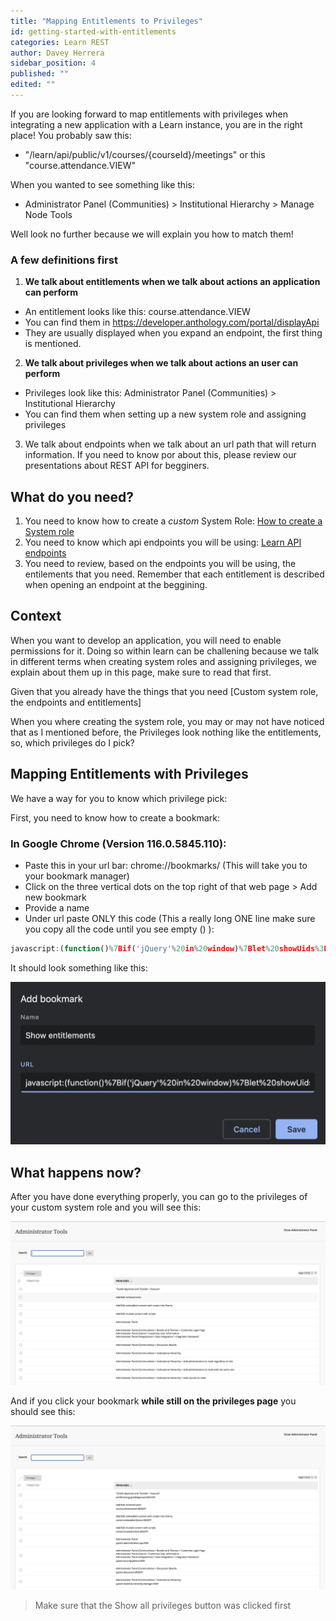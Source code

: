 ```yaml
---
title: "Mapping Entitlements to Privileges"
id: getting-started-with-entitlements
categories: Learn REST
author: Davey Herrera
sidebar_position: 4
published: ""
edited: ""
---
```

<VersioningTracker frontMatter={frontMatter}/>

If you are looking forward to map entitlements with privileges when integrating a new application with a Learn instance, you are in the right place! You probably saw this:

- "/learn/api/public/v1/courses/{courseId}/meetings" or this "course.attendance.VIEW"

When you wanted to see something like this:

- Administrator Panel (Communities) > Institutional Hierarchy > Manage Node Tools

Well look no further because we will explain you how to match them!

### A few definitions first

1. **We talk about entitlements when we talk about actions an application can perform**

- An entitlement looks like this: course.attendance.VIEW
- You can find them in https://developer.anthology.com/portal/displayApi
- They are usually displayed when you expand an endpoint, the first thing is mentioned.

2. **We talk about privileges when we talk about actions an user can perform**

- Privileges look like this: Administrator Panel (Communities) > Institutional Hierarchy
- You can find them when setting up a new system role and assigning privileges

3. We talk about endpoints when we talk about an url path that will return information. If you need to know por about this, please review our presentations about REST API for begginers.

## What do you need?

1. You need to know how to create a _custom_ System Role: [How to create a System role](https://help.blackboard.com/Learn/Administrator/SaaS/User_Management/Roles_and_Privileges/System_Roles)
2. You need to know which api endpoints you will be using: [Learn API endpoints](https://developer.anthology.com/portal/displayApi)
3. You need to review, based on the endpoints you will be using, the entilements that you need. Remember that each entitlement is described when opening an endpoint at the beggining.

## Context

When you want to develop an application, you will need to enable permissions for it. Doing so within learn can be challening because we talk in different terms when creating system roles and assigning privileges, we explain about them up in this page, make sure to read that first.

Given that you already have the things that you need [Custom system role, the endpoints and entitlements]

When you where creating the system role, you may or may not have noticed that as I mentioned before, the Privileges look nothing like the entitlements, so, which privileges do I pick?

## Mapping Entitlements with Privileges

We have a way for you to know which privilege pick:

First, you need to know how to create a bookmark:

### In Google Chrome (Version 116.0.5845.110):

- Paste this in your url bar: chrome://bookmarks/ (This will take you to your bookmark manager)
- Click on the three vertical dots on the top right of that web page > Add new bookmark
- Provide a name
- Under url paste ONLY this code (This a really long ONE line make sure you copy all the code until you see empty () ):

```js
javascript:(function()%7Bif('jQuery'%20in%20window)%7Blet%20showUids%3D(jq)%3D%3E%7Bjq('tbody%23listContainer_databody%20%3E%20tr').each((i%2Ctr)%3D%3E%7B%20var%20val%20%3D%20jq('input%5Btype%3Dcheckbox%5D'%2C%20tr).prop('value')%3B%20jq('th'%2C%20tr).append('%3Cdiv%3E%3Ci%3E'%2Bval%2B'%3C%2Fi%3E%3C%2Fdiv%3E')%3B%20%7D)%7D%3Blet%20ws%3D%5B%5D%3Bws.push(window)%3Blet%20ifr%3DjQuery('iframe').prop('contentWindow')%3Bif(ifr)%7Bws.push(ifr)%3B%7Dws.forEach((w)%3D%3E%7BshowUids(w.jQuery)%3B%7D)%3B%7D%7D)()
```

It should look something like this:

![A screenshot of a bookmark with information filled out](/assets/img/mapping-entitlements-to-privileges-1.png)

## What happens now?

After you have done everything properly, you can go to the privileges of your custom system role and you will see this:

![A screenshot of Learn privileges](/assets/img/mapping-entitlements-to-privileges-2.png)

And if you click your bookmark **while still on the privileges page** you should see this:

![A screenshot of Learn privileges with entitlements](/assets/img/mapping-entitlements-to-privileges-3.png)

> Make sure that the Show all privileges button was clicked first
<AuthorBox frontMatter={frontMatter}/>
